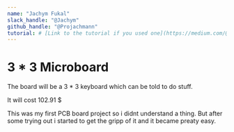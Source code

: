 ```yaml
---
name: "Jachym Fukal"
slack_handle: "@Jachym"
github_handle: "@Projachmann"
tutorial: # [Link to the tutorial if you used one](https://medium.com/@nikigt3/creating-a-diy-micropad-2548031240bf)
---
```


# 3 * 3 Microboard

<!-- Describe your board in 2-3 sentences. What are you making? What will it do? -->
The board will be a 3 * 3 keyboard which can be told to do stuff.
<!-- How much is it going to cost? -->
It will cost 102.91 $
<!-- Tell us a little bit about your design process. What were some challenges? What helped? ***Totally optional*** -->
This was my first PCB board project so i didnt understand a thing. But after some trying out i started to get the gripp of it and it became preaty easy.
